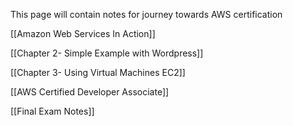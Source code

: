 This page will contain notes for journey towards AWS certification

  

[[Amazon Web Services In Action]]

[[Chapter 2- Simple Example with Wordpress]]

[[Chapter 3- Using Virtual Machines EC2]]

[[AWS Certified Developer Associate]]

[[Final Exam Notes]]